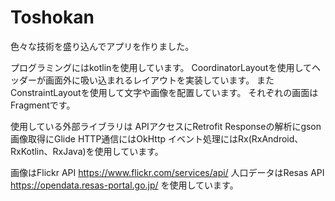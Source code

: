 # Toshokan

色々な技術を盛り込んでアプリを作りました。

プログラミングにはkotlinを使用しています。
CoordinatorLayoutを使用してヘッダーが画面外に吸い込まれるレイアウトを実装しています。
またConstraintLayoutを使用して文字や画像を配置しています。
それぞれの画面はFragmentです。

使用している外部ライブラリは
APIアクセスにRetrofit
Responseの解析にgson
画像取得にGlide
HTTP通信にはOkHttp
イベント処理にはRx(RxAndroid、RxKotlin、RxJava)を使用しています。

画像はFlickr API https://www.flickr.com/services/api/
人口データはResas API https://opendata.resas-portal.go.jp/
を使用しています。
